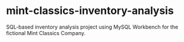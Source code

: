 # mint-classics-inventory-analysis
SQL-based inventory analysis project using MySQL Workbench for the fictional Mint Classics Company.
